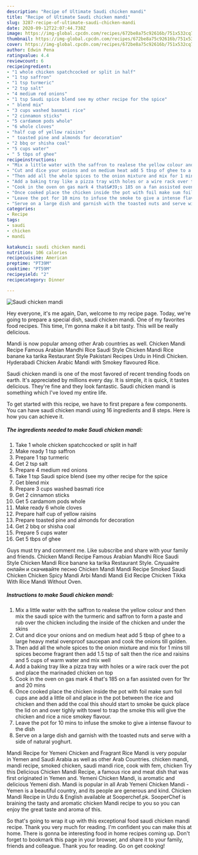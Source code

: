 ```yaml
---
description: "Recipe of Ultimate Saudi chicken mandi"
title: "Recipe of Ultimate Saudi chicken mandi"
slug: 3287-recipe-of-ultimate-saudi-chicken-mandi
date: 2020-09-12T22:07:44.738Z
image: https://img-global.cpcdn.com/recipes/672be8a75c92616b/751x532cq70/saudi-chicken-mandi-recipe-main-photo.jpg
thumbnail: https://img-global.cpcdn.com/recipes/672be8a75c92616b/751x532cq70/saudi-chicken-mandi-recipe-main-photo.jpg
cover: https://img-global.cpcdn.com/recipes/672be8a75c92616b/751x532cq70/saudi-chicken-mandi-recipe-main-photo.jpg
author: Edwin Pena
ratingvalue: 4.4
reviewcount: 6
recipeingredient:
- "1 whole chicken spatchcocked or split in half"
- "1 tsp saffron"
- "1 tsp turmeric"
- "2 tsp salt"
- "4 medium red onions"
- "1 tsp Saudi spice blend see my other recipe for the spice"
- " blend mix"
- "3 cups washed basmati rice"
- "2 cinnamon sticks"
- "5 cardamom pods whole"
- "6 whole cloves"
- "half cup of yellow raisins"
- " toasted pine and almonds for decoration"
- "2 bbq or shisha coal"
- "5 cups water"
- " 5 tbps of ghee"
recipeinstructions:
- "Mix a little water with the saffron to realese the yellow colour and then mix the saudi spice with the turmeric and saffron to form a paste and rub over the chicken including the inside of the chicken and under the skins"
- "Cut and dice your onions and on medium heat add 5 tbsp of ghee to a large heavy metal ovenproof saucepan and cook the onions till golden."
- "Then add all the whole spices to the onion mixture and mix for 1 mins till spices become fragrant then add 1.5 tsp of salt then the rice and raisins and 5 cups of warm water and mix well"
- "Add a baking tray like a pizza tray with holes or a wire rack over the pot and place the marinaded chicken on top"
- "Cook in the oven on gas mark 4 that&#39;s 185 on a fan assisted oven for 1hr and 20 mins"
- "Once cooked place the chicken inside the pot with foil make sum foil cups ane add a little oil and place in the pot between the rice and chicken and then add the coal this should start to smoke be quick place the lid on and over tighly with towel to trap the smoke this will give the chicken and rice a nice smokey flavour."
- "Leave the pot for 10 mins to infuse the smoke to give a intense flavour to the dish"
- "Serve on a large dish and garnish with the toasted nuts and serve with a side of natural yoghurt."
categories:
- Recipe
tags:
- saudi
- chicken
- mandi

katakunci: saudi chicken mandi 
nutrition: 106 calories
recipecuisine: American
preptime: "PT39M"
cooktime: "PT59M"
recipeyield: "2"
recipecategory: Dinner

---
```



![Saudi chicken mandi](https://img-global.cpcdn.com/recipes/672be8a75c92616b/751x532cq70/saudi-chicken-mandi-recipe-main-photo.jpg)

Hey everyone, it's me again, Dan, welcome to my recipe page. Today, we're going to prepare a special dish, saudi chicken mandi. One of my favorites food recipes. This time, I'm gonna make it a bit tasty. This will be really delicious.

Mandi is now popular among other Arab countries as well. Chicken Mandi Recipe Famous Arabian Mandhi Rice Saudi Style Chicken Mandi Rice banane ka tarika Restaurant Style Pakistani Recipes Urdu in Hindi Chicken. Hyderabadi Chicken Arabic Mandi with Smokey flavoured Rice.

Saudi chicken mandi is one of the most favored of recent trending foods on earth. It's appreciated by millions every day. It is simple, it is quick, it tastes delicious. They're fine and they look fantastic. Saudi chicken mandi is something which I've loved my entire life.


To get started with this recipe, we have to first prepare a few components. You can have saudi chicken mandi using 16 ingredients and 8 steps. Here is how you can achieve it.

<!--inarticleads1-->

##### The ingredients needed to make Saudi chicken mandi:

1. Take 1 whole chicken spatchcocked or split in half
1. Make ready 1 tsp saffron
1. Prepare 1 tsp turmeric
1. Get 2 tsp salt
1. Prepare 4 medium red onions
1. Take 1 tsp Saudi spice blend (see my other recipe for the spice
1. Get  blend mix
1. Prepare 3 cups washed basmati rice
1. Get 2 cinnamon sticks
1. Get 5 cardamom pods whole
1. Make ready 6 whole cloves
1. Prepare half cup of yellow raisins
1. Prepare  toasted pine and almonds for decoration
1. Get 2 bbq or shisha coal
1. Prepare 5 cups water
1. Get  5 tbps of ghee


Guys must try and comment me. Like subscribe and share with your family and friends. Chicken Mandi Recipe Famous Arabian Mandhi Rice Saudi Style Chicken Mandi Rice banane ka tarika Restaurant Style. Cлушайте онлайн и cкачивайте песню Chicken Mandi Mandi Recipe Smoked Saudi Chicken Chicken Spicy Mandi Arbi Mandi Mandi Eid Recipe Chicken Tikka With Rice Mandi Without Oven. 

<!--inarticleads2-->

##### Instructions to make Saudi chicken mandi:

1. Mix a little water with the saffron to realese the yellow colour and then mix the saudi spice with the turmeric and saffron to form a paste and rub over the chicken including the inside of the chicken and under the skins
1. Cut and dice your onions and on medium heat add 5 tbsp of ghee to a large heavy metal ovenproof saucepan and cook the onions till golden.
1. Then add all the whole spices to the onion mixture and mix for 1 mins till spices become fragrant then add 1.5 tsp of salt then the rice and raisins and 5 cups of warm water and mix well
1. Add a baking tray like a pizza tray with holes or a wire rack over the pot and place the marinaded chicken on top
1. Cook in the oven on gas mark 4 that&#39;s 185 on a fan assisted oven for 1hr and 20 mins
1. Once cooked place the chicken inside the pot with foil make sum foil cups ane add a little oil and place in the pot between the rice and chicken and then add the coal this should start to smoke be quick place the lid on and over tighly with towel to trap the smoke this will give the chicken and rice a nice smokey flavour.
1. Leave the pot for 10 mins to infuse the smoke to give a intense flavour to the dish
1. Serve on a large dish and garnish with the toasted nuts and serve with a side of natural yoghurt.


Mandi Recipe for Yemeni Chicken and Fragrant Rice Mandi is very popular in Yemen and Saudi Arabia as well as other Arab Countries. chicken mandi, mandi recipe, smoked chicken, saudi mandi rice, cook with fem, chicken Try this Delicious Chicken Mandi Recipe, a famous rice and meat dish that was first originated in Yemen and. Yemeni Chicken Mandi, is aromatic and delicious Yemeni dish. Mandi is popular in all Arab Yemeni Chicken Mandi - Yemen is a beautiful country, and its people are generous and kind. Chicken Mandi Recipe in Urdu &amp; English available at Sooperchef.pk. SooperChef is braining the tasty and aromatic chicken Mandi recipe to you so you can enjoy the great taste and aroma of this. 

So that's going to wrap it up with this exceptional food saudi chicken mandi recipe. Thank you very much for reading. I'm confident you can make this at home. There is gonna be interesting food in home recipes coming up. Don't forget to bookmark this page in your browser, and share it to your family, friends and colleague. Thank you for reading. Go on get cooking!
